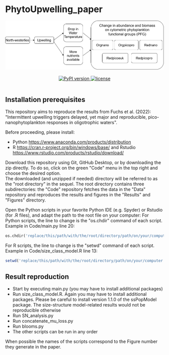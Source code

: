 # PhytoUpwelling_paper

<div align="center">
  <img src="summary.png" alt="Paper_summary"/>
</div>

<br/>

<div align="center">
  <!-- Python version -->
  <a href="https://pypi.python.org/pypi/">
    <img src="https://img.shields.io/badge/python-3.7-blue.svg?style=for-the-badge" alt="PyPI version"/>
  </a>
  <!-- License -->
  <a href="https://opensource.org/licenses/MIT">
    <img src="http://img.shields.io/:license-mit-ff69b4.svg?style=for-the-badge" alt="license"/>
  </a>
</div>

<br/>

## Installation prerequisites
This repository aims to reproduce the results from Fuchs et al. (2022): "Intermittent upwelling triggers delayed, yet major and reproducible, pico-nanophytoplankton responses in oligotrophic waters".

Before proceeding, please install:
- Python https://www.anaconda.com/products/distribution
- R https://cran.r-project.org/bin/windows/base/ and Rstudio https://www.rstudio.com/products/rstudio/download/

Download this repository using Git, GitHub Desktop, or by downloading the zip directly.
To do so, click on the green "Code" menu in the top right and choose the desired option.  
The downloaded (and unzipped if needed) directory will be referred to as the "root directory" in the sequel.
The root directory contains three subdirectories: the "Code" repository fetches the data in the "Data" repository and reproduces the results and figures in the "Results" and "Figures" directory.

Open the Python scripts in your favorite Python IDE (e.g. Spyder) or Rstudio (for .R files), and adapt the path to the root file on your computer:
For Python scripts, the line to change is the "os.chdir" command of each script.
Example in Code/main.py line 20:
```python
os.chdir('replace/this/path/with/the/root/directory/path/on/your/computer')
```

For R scripts, the line to change is the "setwd" command of each script.
Example in Code/size_class_model.R line 13:
```R
setwd('replace/this/path/with/the/root/directory/path/on/your/computer')
```

## Result reproduction
- Start by executing main.py (you may have to install additional packages)
- Run size_class_model.R. Again you may have to install additional packages. Please be careful to install version 1.1.0 of the ssPopModel package. The size-structure model-related results would not be reproducible otherwise
- Run SN_analysis.py
- Run concatenate_mu_loss.py
- Run blooms.py
- The other scripts can be run in any order

When possible the names of the scripts correspond to the Figure number they generate in the paper.
